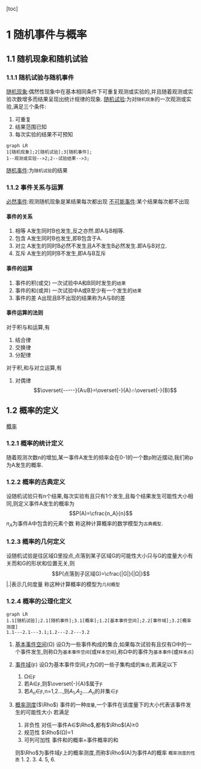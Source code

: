 [toc]
# 1 随机事件与概率
## 1.1 随机现象和随机试验
### 1.1.1 随机试验与随机事件
[随机现象](../../../词库/随机现象.md):偶然性现象中在基本相同条件下可重复观测或实验的,并且随着观测或实验次数增多而结果呈现出统计规律的现象.
[随机试验](../../../词库/随机试验.md):为对`随机现象`的一次观测或实验,满足三个条件:
1. 可重复
2. 结果范围已知
3. 每次实验的结果不可预知

```mermaid
graph LR
1[随机现象];2[随机试验];3[随机事件];
1--观测或实验-->2;2--试验结果-->3;
```
[随机事件](../../../词库/随机事件.md):为`随机试验`的结果
### 1.1.2 事件关系与运算
[必然事件](../../../词库/随机必然事件.md):观测随机现象是某结果每次都出现
[不可能事件](../../../词库/不可能.md):某个结果每次都不出现
#### 事件的关系
1. 相等
A发生同时B也发生,反之亦然.即A与B相等.
2. 包含
A发生同时B也发生,即B包含于A.
3. 对立
A发生的同时B必然不发生且A不发生B必然发生.即A与B对立.
4. 互斥
A发生的同时B不发生,即A与B互斥

#### 事件的运算
1. 事件的积(或交)
一次试验中A和B同时发生的`结果`
2. 事件的和(或并)
一次试验中A或B至少有一个发生的`结果`
3. 事件的差
A出现且B不出现的结果称为A与B的差

#### 事件运算的法则
对于积与和运算,有
1. 结合律
2. 交换律
3. 分配律

对于积,和与对立运算,有
1. 对偶律
$$\overset{-----}{A∪B}=\overset{-}{A}∩\overset{-}{B}$$

## 1.2 概率的定义
[概率](../../../词库/概率.md)
### 1.2.1 概率的统计定义
随着观测次数n的增加,某一事件A发生的频率会在0-1的一个数p附近摆动,我们称p为A发生的概率.
### 1.2.2 概率的古典定义
设随机试验只有n个结果,每次实验有且只有1个发生,且每个结果发生可能性大小相同,则定义事件A发生的概率为
$$P(A)=\cfrac{n_A}{n}$$
$n_A$为事件A中包含的元素个数
称这种计算概率的数学模型为`古典概型`.
### 1.2.3 概率的几何定义
设随机试验是往区域Ω里投点,点落到某子区域G的可能性大小只与G的度量大小有关而和G的形状和位置无关,则
$$P(点落到子区域G)=\cfrac{|G|}{|Ω|}$$
|.|表示几何度量
称这种计算概率的模型为`几何概型`
### 1.2.4 概率的公理化定义
```mermaid
graph LR
1.1[随机试验];2.1[随机事件];3.1[概率];1.2[基本事件空间];2.2[事件域];3.2[概率测度]
1.1---2.1---3.1;1.2---2.2---3.2
```
1. [基本事件空间](../../../词库/基本事件空间.md)(Ω)
设Ω为一些事件构成的集合,如果每次试验有且仅有Ω中的一个事件发生,则称Ω为`基本事件空间`(或`样本空间`),称Ω中的事件为`基本事件`(或`样本点`)
2. [事件域](../../../词库/基本事件空间.md)($\digamma$)
设Ω为基本事件空间,$\digamma$为Ω的一些子集构成的`集合`,若满足以下
    1. Ω∈$\digamma$
    2. 若A∈$\digamma$,则$\overset{-}{A}$属于$\digamma$
    3. 若$A_n$∈$\digamma$,n=1,2...,则$A_1$,$A_2$....$A_n$的并集∈$\digamma$

3. [概率测度](../../../词库/概率测度.md)($\Rho$) 
事件的一种`度量`,一个事件在该度量下的大小代表该事件发生的可能性大小
若满足
    1. 非负性 对任一事件A∈$\Rho$,都有$\Rho$(A)≥0
    2. 规范性 $\Rho$(Ω)=1
    3. 可列可加性 事件和的概率=事件概率的和

    则$\Rho$为事件域$\digamma$上的概率测度,而称$\Rho$(A)为事件A的概率
    `概率测度的性质`
        1. 
        2.
        3.
        4.
        5,
        6.
        













